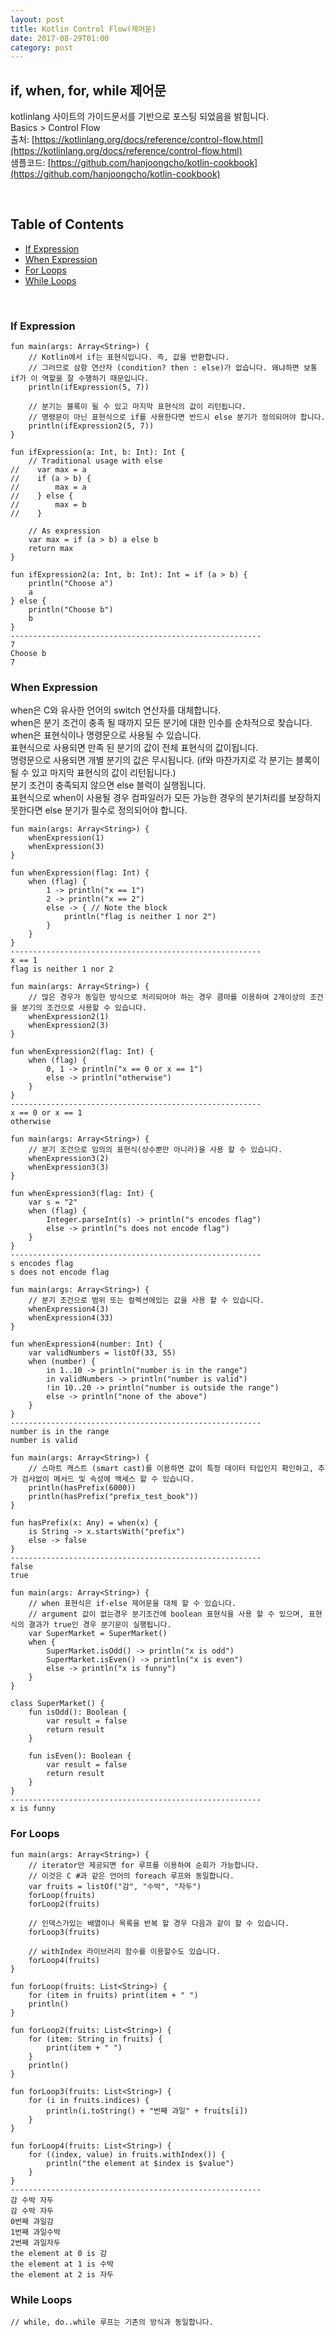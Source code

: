 ```yaml
---
layout: post
title: Kotlin Control Flow(제어문)
date: 2017-08-29T01:00
category: post
---
```


## if, when, for, while 제어문
kotlinlang 사이트의 가이드문서를 기반으로 포스팅 되었음을 밝힘니다.  
Basics > Control Flow  
출처: [https://kotlinlang.org/docs/reference/control-flow.html](https://kotlinlang.org/docs/reference/control-flow.html)  
샘플코드: [https://github.com/hanjoongcho/kotlin-cookbook](https://github.com/hanjoongcho/kotlin-cookbook)  

<br />

## Table of Contents
- [If Expression](#if-expression)
- [When Expression](#when-expression)
- [For Loops](#for-loops)
- [While Loops](#while-loops)

<br />

### If Expression
```
fun main(args: Array<String>) {
    // Kotlin에서 if는 표현식입니다. 즉, 값을 반환합니다.
    // 그러므로 삼항 연산자 (condition? then : else)가 없습니다. 왜냐하면 보통 if가 이 역할을 잘 수행하기 때문입니다.
    println(ifExpression(5, 7))

    // 분기는 블록이 될 수 있고 마지막 표현식의 값이 리턴됩니다.
    // 명령문이 아닌 표현식으로 if를 사용한다면 반드시 else 분기가 정의되어야 합니다.
    println(ifExpression2(5, 7))
}

fun ifExpression(a: Int, b: Int): Int {
    // Traditional usage with else
//    var max = a
//    if (a > b) {
//        max = a
//    } else {
//        max = b
//    }

    // As expression
    var max = if (a > b) a else b
    return max
}

fun ifExpression2(a: Int, b: Int): Int = if (a > b) {
    println("Choose a")
    a
} else {
    println("Choose b")
    b
}
--------------------------------------------------------	
7
Choose b
7
```

### When Expression 
when은 C와 유사한 언어의 switch 연산자를 대체합니다.  
when은 분기 조건이 충족 될 때까지 모든 분기에 대한 인수를 순차적으로 찾습니다.  
when은 표현식이나 명령문으로 사용될 수 있습니다.  
표현식으로 사용되면 만족 된 분기의 값이 전체 표현식의 값이됩니다.  
명령문으로 사용되면 개별 분기의 값은 무시됩니다. (if와 마찬가지로 각 분기는 블록이 될 수 있고 마지막 표현식의 값이 리턴됩니다.)  
분기 조건이 충족되지 않으면 else 블럭이 실행됩니다.  
표현식으로 when이 사용될 경우 컴파일러가 모든 가능한 경우의 분기처리를 보장하지 못한다면 else 분기가 필수로 정의되어야 합니다.  

```
fun main(args: Array<String>) {
    whenExpression(1)
    whenExpression(3)
}

fun whenExpression(flag: Int) {
    when (flag) {
        1 -> println("x == 1")
        2 -> println("x == 2")
        else -> { // Note the block
            println("flag is neither 1 nor 2")
        }
    }
}
--------------------------------------------------------	
x == 1
flag is neither 1 nor 2
```

```
fun main(args: Array<String>) {
    // 많은 경우가 동일한 방식으로 처리되어야 하는 경우 콤마를 이용하여 2개이상의 조건을 분기의 조건으로 사용할 수 있습니다.
    whenExpression2(1)
    whenExpression2(3)
}

fun whenExpression2(flag: Int) {
    when (flag) {
        0, 1 -> println("x == 0 or x == 1")
        else -> println("otherwise")
    }
}
--------------------------------------------------------	
x == 0 or x == 1
otherwise
```

```
fun main(args: Array<String>) {
    // 분기 조건으로 임의의 표현식(상수뿐만 아니라)을 사용 할 수 있습니다.
    whenExpression3(2)
    whenExpression3(3)
}

fun whenExpression3(flag: Int) {
    var s = "2"
    when (flag) {
        Integer.parseInt(s) -> println("s encodes flag")
        else -> println("s does not encode flag")
    }
}
--------------------------------------------------------	
s encodes flag
s does not encode flag
```

```
fun main(args: Array<String>) {
    // 분기 조건으로 범위 또는 컬렉션에있는 값을 사용 할 수 있습니다.
    whenExpression4(3)
    whenExpression4(33)
}

fun whenExpression4(number: Int) {
    var validNumbers = listOf(33, 55)
    when (number) {
        in 1..10 -> println("number is in the range")
        in validNumbers -> println("number is valid")
        !in 10..20 -> println("number is outside the range")
        else -> println("none of the above")
    }
}
--------------------------------------------------------	
number is in the range
number is valid
```

```
fun main(args: Array<String>) {
    // 스마트 캐스트 (smart cast)를 이용하면 값이 특정 데이터 타입인지 확인하고, 추가 검사없이 메서드 및 속성에 액세스 할 수 있습니다.
    println(hasPrefix(6000))
    println(hasPrefix("prefix_test_book"))
}

fun hasPrefix(x: Any) = when(x) {
    is String -> x.startsWith("prefix")
    else -> false
}
--------------------------------------------------------	
false
true
```

```
fun main(args: Array<String>) {
    // when 표현식은 if-else 제어문을 대체 할 수 있습니다.
    // argument 값이 없는경우 분기조건에 boolean 표현식을 사용 할 수 있으며, 표현식의 결과가 true인 경우 분기문이 실행됩니다.
    var SuperMarket = SuperMarket()
    when {
        SuperMarket.isOdd() -> println("x is odd")
        SuperMarket.isEven() -> println("x is even")
        else -> println("x is funny")
    }
}

class SuperMarket() {
    fun isOdd(): Boolean {
        var result = false
        return result
    }

    fun isEven(): Boolean {
        var result = false
        return result
    }
}
--------------------------------------------------------	
x is funny
```

### For Loops
```
fun main(args: Array<String>) {
    // iterator만 제공되면 for 루프를 이용하여 순회가 가능합니다.
    // 이것은 C #과 같은 언어의 foreach 루프와 동일합니다.
    var fruits = listOf("감", "수박", "자두")
    forLoop(fruits)
    forLoop2(fruits)

    // 인덱스가있는 배열이나 목록을 반복 할 경우 다음과 같이 할 수 있습니다.
    forLoop3(fruits)

    // withIndex 라이브러리 함수를 이용할수도 있습니다.
    forLoop4(fruits)
}

fun forLoop(fruits: List<String>) {
    for (item in fruits) print(item + " ")
    println()
}

fun forLoop2(fruits: List<String>) {
    for (item: String in fruits) {
        print(item + " ")
    }
    println()
}

fun forLoop3(fruits: List<String>) {
    for (i in fruits.indices) {
        println(i.toString() + "번째 과일" + fruits[i])
    }
}

fun forLoop4(fruits: List<String>) {
    for ((index, value) in fruits.withIndex()) {
        println("the element at $index is $value")
    }
}
--------------------------------------------------------	
감 수박 자두 
감 수박 자두 
0번째 과일감
1번째 과일수박
2번째 과일자두
the element at 0 is 감
the element at 1 is 수박
the element at 2 is 자두
```

### While Loops
```
// while, do..while 루프는 기존의 방식과 동일합니다.
```